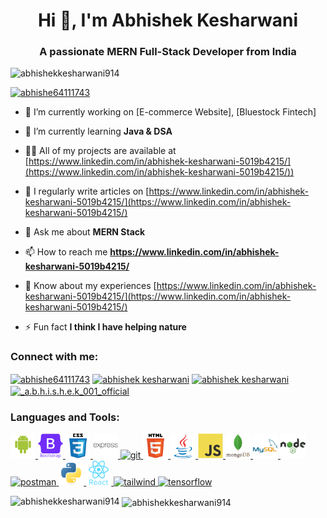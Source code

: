 <h1 align="center">Hi 👋, I'm Abhishek Kesharwani</h1>
<h3 align="center">A passionate MERN Full-Stack Developer from India</h3>

<p align="left"> <img src="https://komarev.com/ghpvc/?username=abhishekkesharwani914&label=Profile%20views&color=0e75b6&style=flat" alt="abhishekkesharwani914" /> </p>

<p align="left"> <a href="https://twitter.com/abhishe64111743" target="blank"><img src="https://img.shields.io/twitter/follow/abhishe64111743?logo=twitter&style=for-the-badge" alt="abhishe64111743" /></a> </p>

- 🔭 I’m currently working on [E-commerce Website], [Bluestock Fintech]

- 🌱 I’m currently learning **Java & DSA**

- 👨‍💻 All of my projects are available at [https://www.linkedin.com/in/abhishek-kesharwani-5019b4215/](https://www.linkedin.com/in/abhishek-kesharwani-5019b4215/))

- 📝 I regularly write articles on [https://www.linkedin.com/in/abhishek-kesharwani-5019b4215/](https://www.linkedin.com/in/abhishek-kesharwani-5019b4215/)

- 💬 Ask me about **MERN Stack**

- 📫 How to reach me **https://www.linkedin.com/in/abhishek-kesharwani-5019b4215/**

- 📄 Know about my experiences [https://www.linkedin.com/in/abhishek-kesharwani-5019b4215/](https://www.linkedin.com/in/abhishek-kesharwani-5019b4215/)

- ⚡ Fun fact **I think I have helping nature**

<h3 align="left">Connect with me:</h3>
<p align="left">
<a href="https://twitter.com/abhishe64111743" target="blank"><img align="center" src="https://raw.githubusercontent.com/rahuldkjain/github-profile-readme-generator/master/src/images/icons/Social/twitter.svg" alt="abhishe64111743" height="30" width="40" /></a>
<a href="https://linkedin.com/in/abhishek kesharwani" target="blank"><img align="center" src="https://raw.githubusercontent.com/rahuldkjain/github-profile-readme-generator/master/src/images/icons/Social/linked-in-alt.svg" alt="abhishek kesharwani" height="30" width="40" /></a>
<a href="https://fb.com/abhishek kesharwani" target="blank"><img align="center" src="https://raw.githubusercontent.com/rahuldkjain/github-profile-readme-generator/master/src/images/icons/Social/facebook.svg" alt="abhishek kesharwani" height="30" width="40" /></a>
<a href="https://instagram.com/_a.b.h.i.s.h.e.k_001_official" target="blank"><img align="center" src="https://raw.githubusercontent.com/rahuldkjain/github-profile-readme-generator/master/src/images/icons/Social/instagram.svg" alt="_a.b.h.i.s.h.e.k_001_official" height="30" width="40" /></a>
</p>

<h3 align="left">Languages and Tools:</h3>
<p align="left"> <a href="https://developer.android.com" target="_blank" rel="noreferrer"> <img src="https://raw.githubusercontent.com/devicons/devicon/master/icons/android/android-original-wordmark.svg" alt="android" width="40" height="40"/> </a> <a href="https://getbootstrap.com" target="_blank" rel="noreferrer"> <img src="https://raw.githubusercontent.com/devicons/devicon/master/icons/bootstrap/bootstrap-plain-wordmark.svg" alt="bootstrap" width="40" height="40"/> </a> <a href="https://www.w3schools.com/css/" target="_blank" rel="noreferrer"> <img src="https://raw.githubusercontent.com/devicons/devicon/master/icons/css3/css3-original-wordmark.svg" alt="css3" width="40" height="40"/> </a> <a href="https://expressjs.com" target="_blank" rel="noreferrer"> <img src="https://raw.githubusercontent.com/devicons/devicon/master/icons/express/express-original-wordmark.svg" alt="express" width="40" height="40"/> </a> <a href="https://git-scm.com/" target="_blank" rel="noreferrer"> <img src="https://www.vectorlogo.zone/logos/git-scm/git-scm-icon.svg" alt="git" width="40" height="40"/> </a> <a href="https://www.w3.org/html/" target="_blank" rel="noreferrer"> <img src="https://raw.githubusercontent.com/devicons/devicon/master/icons/html5/html5-original-wordmark.svg" alt="html5" width="40" height="40"/> </a> <a href="https://www.java.com" target="_blank" rel="noreferrer"> <img src="https://raw.githubusercontent.com/devicons/devicon/master/icons/java/java-original.svg" alt="java" width="40" height="40"/> </a> <a href="https://developer.mozilla.org/en-US/docs/Web/JavaScript" target="_blank" rel="noreferrer"> <img src="https://raw.githubusercontent.com/devicons/devicon/master/icons/javascript/javascript-original.svg" alt="javascript" width="40" height="40"/> </a> <a href="https://www.mongodb.com/" target="_blank" rel="noreferrer"> <img src="https://raw.githubusercontent.com/devicons/devicon/master/icons/mongodb/mongodb-original-wordmark.svg" alt="mongodb" width="40" height="40"/> </a> <a href="https://www.mysql.com/" target="_blank" rel="noreferrer"> <img src="https://raw.githubusercontent.com/devicons/devicon/master/icons/mysql/mysql-original-wordmark.svg" alt="mysql" width="40" height="40"/> </a> <a href="https://nodejs.org" target="_blank" rel="noreferrer"> <img src="https://raw.githubusercontent.com/devicons/devicon/master/icons/nodejs/nodejs-original-wordmark.svg" alt="nodejs" width="40" height="40"/> </a> <a href="https://postman.com" target="_blank" rel="noreferrer"> <img src="https://www.vectorlogo.zone/logos/getpostman/getpostman-icon.svg" alt="postman" width="40" height="40"/> </a> <a href="https://www.python.org" target="_blank" rel="noreferrer"> <img src="https://raw.githubusercontent.com/devicons/devicon/master/icons/python/python-original.svg" alt="python" width="40" height="40"/> </a> <a href="https://reactjs.org/" target="_blank" rel="noreferrer"> <img src="https://raw.githubusercontent.com/devicons/devicon/master/icons/react/react-original-wordmark.svg" alt="react" width="40" height="40"/> </a> <a href="https://tailwindcss.com/" target="_blank" rel="noreferrer"> <img src="https://www.vectorlogo.zone/logos/tailwindcss/tailwindcss-icon.svg" alt="tailwind" width="40" height="40"/> </a> <a href="https://www.tensorflow.org" target="_blank" rel="noreferrer"> <img src="https://www.vectorlogo.zone/logos/tensorflow/tensorflow-icon.svg" alt="tensorflow" width="40" height="40"/> </a> </p>

<p><img align="left" src="https://github-readme-stats.vercel.app/api/top-langs?username=abhishekkesharwani914&show_icons=true&locale=en&layout=compact" alt="abhishekkesharwani914" /></p>

<p>&nbsp;<img align="center" src="https://github-readme-stats.vercel.app/api?username=abhishekkesharwani914&show_icons=true&locale=en" alt="abhishekkesharwani914" /></p>
